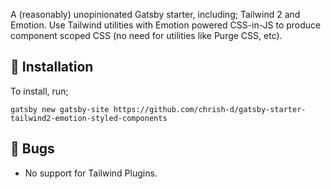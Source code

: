 A (reasonably) unopinionated Gatsby starter, including; Tailwind 2 and
Emotion. Use Tailwind utilities with Emotion powered CSS-in-JS to
produce component scoped CSS (no need for utilities like Purge CSS,
etc).

## 🧪 Installation

To install, run;

```
gatsby new gatsby-site https://github.com/chrish-d/gatsby-starter-tailwind2-emotion-styled-components
```

## 🐞 Bugs

- No support for Tailwind Plugins.
